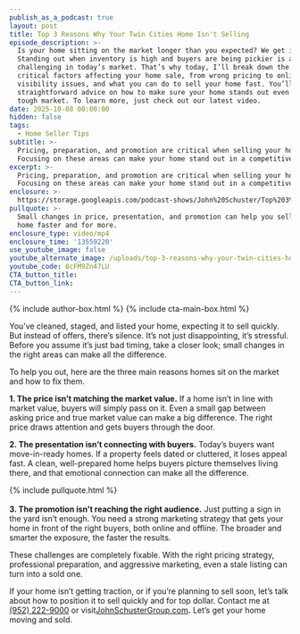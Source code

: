 ```yaml
---
publish_as_a_podcast: true
layout: post
title: Top 3 Reasons Why Your Twin Cities Home Isn't Selling
episode_description: >-
  Is your home sitting on the market longer than you expected? We get it.
  Standing out when inventory is high and buyers are being pickier is a lot more
  challenging in today’s market. That’s why today, I’ll break down the three
  critical factors affecting your home sale, from wrong pricing to online
  visibility issues, and what you can do to sell your home fast. You’ll get
  straightforward advice on how to make sure your home stands out even in a
  tough market. To learn more, just check out our latest video.
date: 2025-10-08 00:00:00
hidden: false
tags:
  - Home Seller Tips
subtitle: >-
  Pricing, preparation, and promotion are critical when selling your home.
  Focusing on these areas can make your home stand out in a competitive market.
excerpt: >-
  Pricing, preparation, and promotion are critical when selling your home.
  Focusing on these areas can make your home stand out in a competitive market.
enclosure: >-
  https://storage.googleapis.com/podcast-shows/John%20Schuster/Top%203%20Reasons%20Why%20Your%20Twin%20Cities%20Home%20Isn't%20Selling.mp4
pullquote: >-
  Small changes in price, presentation, and promotion can help you sell your
  home faster and for more.
enclosure_type: video/mp4
enclosure_time: '13559220'
use_youtube_image: false
youtube_alternate_image: /uploads/top-3-reasons-why-your-twin-cities-home-isn-t-selling.jpg
youtube_code: 8cFM9Zn47LU
CTA_button_title:
CTA_button_link:
---
```

{% include author-box.html %} {% include cta-main-box.html %}

You’ve cleaned, staged, and listed your home, expecting it to sell quickly. But instead of offers, there’s silence. It’s not just disappointing, it’s stressful. Before you assume it’s just bad timing, take a closer look; small changes in the right areas can make all the difference.

To help you out, here are the three main reasons homes sit on the market and how to fix them.

**1\. The price isn’t matching the market value.** If a home isn’t in line with market value, buyers will simply pass on it. Even a small gap between asking price and true market value can make a big difference. The right price draws attention and gets buyers through the door.

**2\. The presentation isn’t connecting with buyers.** Today’s buyers want move-in-ready homes. If a property feels dated or cluttered, it loses appeal fast. A clean, well-prepared home helps buyers picture themselves living there, and that emotional connection can make all the difference.

{% include pullquote.html %}<br><br>**3\. The promotion isn’t reaching the right audience.** Just putting a sign in the yard isn’t enough. You need a strong marketing strategy that gets your home in front of the right buyers, both online and offline. The broader and smarter the exposure, the faster the results.

These challenges are completely fixable. With the right pricing strategy, professional preparation, and aggressive marketing, even a stale listing can turn into a sold one.

If your home isn’t getting traction, or if you’re planning to sell soon, let’s talk about how to position it to sell quickly and for top dollar. Contact me at [(952) 222-9000](tel:&#40;952&#41;%20222-9000) or visit[](http://johnschustergroup.com?utm_source=chatgpt.com)[JohnSchusterGroup.com](http://johnschustergroup.com)**.** Let’s get your home moving and sold.